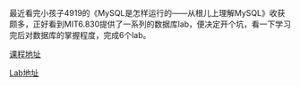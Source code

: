 最近看完小孩子4919的《MySQL是怎样运行的——从根儿上理解MySQL》收获颇多，正好看到MIT6.830提供了一系列的数据库lab，便决定开个坑，看一下学习完后对数据库的掌握程度，完成6个lab。

[课程地址](http://db.lcs.mit.edu/6.830/assign.php)

[Lab地址](https://github.com/MIT-DB-Class/simple-db-hw-2021)
